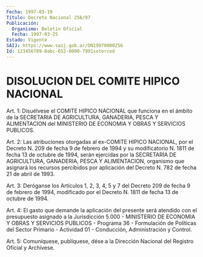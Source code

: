 ```yaml
---
Fecha: 1997-03-19
Título: Decreto Nacional 256/97
Publicación:
  Organismo: Boletín Oficial
  Fecha: 1997-03-25
Estado: Vigente
SAIJ: https://www.saij.gob.ar/DN19970000256
Id: 123456789-0abc-652-0000-7991soterced
---
```

# DISOLUCION DEL COMITE HIPICO NACIONAL

<a id="1"></a>
Art. 1: Disuélvese el COMITE HIPICO  NACIONAL  que funciona en el  ámbito  de  la  SECRETARIA DE AGRICULTURA, GANADERIA,  PESCA  Y ALIMENTACION  del  MINISTERIO  DE  ECONOMIA  Y  OBRAS  Y  SERVICIOS PUBLICOS.

<a id="2"></a>
Art. 2: Las atribuciones  otorgadas  al ex-COMITE HIPICO NACIONAL, por el Decreto N. 209 de fecha 9 de febrero de 1994 y su modificatorio  N. 1811  de  fecha  13  de octubre  de  1994,  serán ejercidas  por  la SECRETARIA DE AGRICULTURA,  GANADERIA,  PESCA  Y ALIMENTACION, organismo  que  asignará  los recursos percibidos por aplicación  del  Decreto N. 782  de  fecha 21  de  abril  de  1993.

<a id="3"></a>
Art. 3: Deróganse los Artículos 1, 2,  3, 4, 5 y 7 del Decreto 209 de fecha 9 de febrero de 1994, modificado por el Decreto N. 1811 de fecha 13 de octubre de 1994.

<a id="4"></a>
Art.  4: El gasto que demande la aplicación  del  presente será atendido con  el  presupuesto  asignado  a  la Jurisdicción 5.000 - MINISTERIO DE ECONOMIA Y OBRAS Y SERVICIOS PUBLICOS - Programa 36 - Formulación  de  Políticas del Sector Primario  -  Actividad  01  - Conducción, Administración y Control.

<a id="5"></a>
Art. 5: Comuníquese,  publíquese, dése a la Dirección Nacional del Registro Oficial y Archívese.